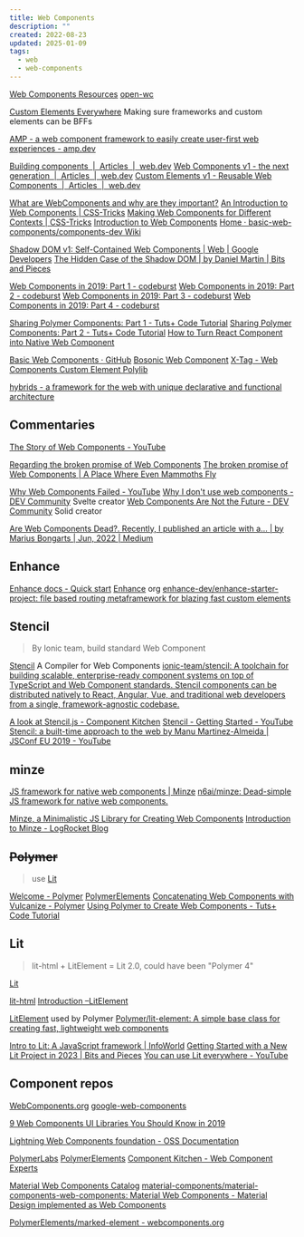 ```yaml
---
title: Web Components
description: ""
created: 2022-08-23
updated: 2025-01-09
tags:
  - web
  - web-components
---
```


[Web Components Resources](http://ebidel.github.io/webcomponents/)
[open-wc](https://open-wc.org/)

[Custom Elements Everywhere](https://custom-elements-everywhere.com/) Making sure frameworks and custom elements can be BFFs

[AMP - a web component framework to easily create user-first web experiences - amp.dev](https://amp.dev/)

[Building components  |  Articles  |  web.dev](https://web.dev/articles/web-components)
[Web Components v1 - the next generation  |  Articles  |  web.dev](https://web.dev/articles/webcomponents-org)
[Custom Elements v1 - Reusable Web Components  |  Articles  |  web.dev](https://web.dev/articles/custom-elements-v1)

[What are WebComponents and why are they important?](http://www.revillweb.com/articles/why-web-components-are-important/)
[An Introduction to Web Components | CSS-Tricks](https://css-tricks.com/an-introduction-to-web-components/)
[Making Web Components for Different Contexts | CSS-Tricks](https://css-tricks.com/making-web-components-for-different-contexts/)
[Introduction to Web Components](http://w3c.github.io/webcomponents/explainer/)
[Home · basic-web-components/components-dev Wiki](https://github.com/basic-web-components/components-dev/wiki)

[Shadow DOM v1: Self-Contained Web Components | Web | Google Developers](https://developers.google.com/web/fundamentals/getting-started/primers/shadowdom)
[The Hidden Case of the Shadow DOM | by Daniel Martin | Bits and Pieces](https://blog.bitsrc.io/the-hidden-case-of-the-shadow-dom-65d7e211c959)

[Web Components in 2019: Part 1 - codeburst](https://codeburst.io/web-components-in-2019-part-1-6bd7251edce5)
[Web Components in 2019: Part 2 - codeburst](https://codeburst.io/web-components-in-2019-part-2-a7de8c770c5a)
[Web Components in 2019: Part 3 - codeburst](https://codeburst.io/web-components-in-2019-part-3-e725b781a414)
[Web Components in 2019: Part 4 - codeburst](https://codeburst.io/web-components-in-2019-part-4-7fe8e63a4dee)

[Sharing Polymer Components: Part 1 - Tuts+ Code Tutorial](http://code.tutsplus.com/tutorials/sharing-polymer-components-part-1--cms-21264)
[Sharing Polymer Components: Part 2 - Tuts+ Code Tutorial](http://code.tutsplus.com/tutorials/sharing-polymer-components-part-2--cms-21497)
[How to Turn React Component into Native Web Component](https://hackernoon.com/how-to-turn-react-component-into-native-web-component-84834315cb24)

[Basic Web Components · GitHub](https://github.com/basic-web-components)
[Bosonic Web Component](http://bosonic.github.io/)
[X-Tag - Web Components Custom Element Polylib](http://x-tags.org/)

[hybrids - a framework for the web with unique declarative and functional architecture](https://hybrids.js.org/#/)

## Commentaries

[The Story of Web Components - YouTube](https://www.youtube.com/watch?v=fKqgdT-KLrM)

[Regarding the broken promise of Web Components](https://robdodson.me/regarding-the-broken-promise-of-web-components/)
[The broken promise of Web Components | A Place Where Even Mammoths Fly](https://dmitriid.com/blog/2017/03/the-broken-promise-of-web-components/)

[Why Web Components Failed - YouTube](https://www.youtube.com/watch?v=UrS61kn4gKI)
[Why I don't use web components - DEV Community](https://dev.to/richharris/why-i-don-t-use-web-components-2cia) Svelte creator
[Web Components Are Not the Future - DEV Community](https://dev.to/ryansolid/web-components-are-not-the-future-48bh) Solid creator

[Are Web Components Dead?. Recently, I published an article with a… | by Marius Bongarts | Jun, 2022 | Medium](https://levelup.gitconnected.com/are-web-components-dead-12e404e0f4b0)

## Enhance

[Enhance docs - Quick start](https://enhance.dev/docs/)
[Enhance](https://github.com/enhance-dev?type=source) org
[enhance-dev/enhance-starter-project: file based routing metaframework for blazing fast custom elements](https://github.com/enhance-dev/enhance-starter-project)

## Stencil

> By Ionic team, build standard Web Component

[Stencil](https://stenciljs.com/) A Compiler for Web Components
[ionic-team/stencil: A toolchain for building scalable, enterprise-ready component systems on top of TypeScript and Web Component standards. Stencil components can be distributed natively to React, Angular, Vue, and traditional web developers from a single, framework-agnostic codebase.](https://github.com/ionic-team/stencil)

[A look at Stencil.js - Component Kitchen](https://component.kitchen/blog/posts/a-look-at-stenciljs)
[Stencil - Getting Started - YouTube](https://www.youtube.com/playlist?list=PL55RiY5tL51pIQNcOLDjnaQJYuj_GjVSz)
[Stencil: a built-time approach to the web by Manu Martinez-Almeida | JSConf EU 2019 - YouTube](https://www.youtube.com/watch?v=M1F81V-NhP0)

## minze

[JS framework for native web components | Minze](https://minze.dev/)
[n6ai/minze: Dead-simple JS framework for native web components.](https://github.com/n6ai/minze)

[Minze, a Minimalistic JS Library for Creating Web Components](https://www.infoq.com/news/2022/03/minze-web-components-library/)
[Introduction to Minze - LogRocket Blog](https://blog.logrocket.com/introduction-minze/)

## ~~Polymer~~

> use [Lit](#lit)

[Welcome - Polymer](http://www.polymer-project.org/)
[PolymerElements](https://github.com/PolymerElements?page=3)
[Concatenating Web Components with Vulcanize - Polymer](https://www.polymer-project.org/articles/concatenating-web-components.html)
[Using Polymer to Create Web Components - Tuts+ Code Tutorial](http://code.tutsplus.com/tutorials/using-polymer-to-create-web-components--cms-20475)

## Lit

> lit-html + LitElement = Lit 2.0, could have been "Polymer 4"

[Lit](https://lit.dev/)

[lit-html](https://lit-html.polymer-project.org/)
[Introduction –LitElement](https://lit-element.polymer-project.org/guide)

[LitElement](https://lit-element.polymer-project.org/) used by Polymer
[Polymer/lit-element: A simple base class for creating fast, lightweight web components](https://github.com/Polymer/lit-element)

[Intro to Lit: A JavaScript framework | InfoWorld](https://www.infoworld.com/article/3654302/intro-to-lit-a-javascript-framework.html)
[Getting Started with a New Lit Project in 2023 | Bits and Pieces](https://blog.bitsrc.io/getting-started-with-a-new-lit-project-in-2023-1835ed79a9e9)
[You can use Lit everywhere - YouTube](https://www.youtube.com/watch?v=Jy0dMy2qDMo)

## Component repos

[WebComponents.org](http://webcomponents.org/)
[google-web-components](https://www.webcomponents.org/collection/GoogleWebComponents/google-web-components)

[9 Web Components UI Libraries You Should Know in 2019](https://blog.bitsrc.io/9-web-component-ui-libraries-you-should-know-in-2019-9d4476c3f103)

[Lightning Web Components foundation - OSS Documentation](https://lwc.dev/)

[PolymerLabs](https://github.com/PolymerLabs)
[PolymerElements](https://github.com/PolymerElements)
[Component Kitchen - Web Component Experts](https://component.kitchen/)

[Material Web Components Catalog](https://material-components.github.io/material-components-web-components/demos/index.html)
[material-components/material-components-web-components: Material Web Components - Material Design implemented as Web Components](https://github.com/material-components/material-components-web-components)

[PolymerElements/marked-element - webcomponents.org](https://www.webcomponents.org/element/@polymer/marked-element)
